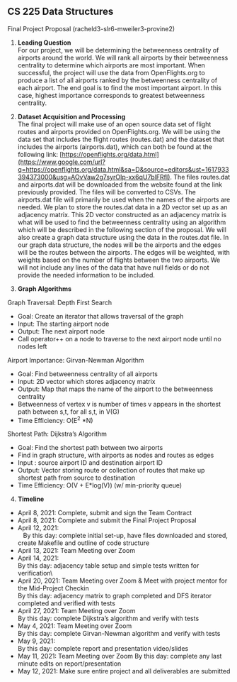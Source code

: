 CS 225 Data Structures
----------------------

Final Project Proposal (racheld3-slr6-mweiler3-provine2)

1.  **Leading Question**\
    For our project, we will be determining the betweenness centrality
    of airports around the world. We will rank all airports by their
    betweenness centrality to determine which airports are most
    important. When successful, the project will use the data from
    OpenFlights.org to produce a list of all airports ranked by the
    betweenness centrality of each airport. The end goal is to find the
    most important airport. In this case, highest importance corresponds
    to greatest betweenness centrality.
2.  **Dataset Acquisition and Processing**\
    The final project will make use of an open source data set of flight
    routes and airports provided on OpenFlights.org. We will be using
    the data set that includes the flight routes (routes.dat) and the
    dataset that includes the airports (airports.dat), which can both be
    found at the following link:
    [https://openflights.org/data.html](https://www.google.com/url?q=https://openflights.org/data.html&sa=D&source=editors&ust=1617933394373000&usg=AOvVaw2g7syrOIp-xx6qU7blFRfI).
    The files routes.dat and airports.dat will be downloaded from the
    website found at the link previously provided. The files will be
    converted to CSVs. The airports.dat file will primarily be used when
    the names of the airports are needed. We plan to store the
    routes.dat data in a 2D vector set up as an adjacency matrix. This
    2D vector constructed as an adjacency matrix is what will be used to
    find the betweenness centrality using an algorithm which will be
    described in the following section of the proposal. We will also
    create a graph data structure using the data in the routes.dat file.
    In our graph data structure, the nodes will be the airports and the
    edges will be the routes between the airports. The edges will be
    weighted, with weights based on the number of flights between the
    two airports. We will not include any lines of the data that have
    null fields or do not provide the needed information to be included.
    
3.  **Graph Algorithms**

Graph Traversal: Depth First Search

-   Goal: Create an iterator that allows traversal of the graph
-   Input: The starting airport node
-   Output: The next airport node
-   Call operator++ on a node to traverse to the next airport node until
    no nodes left

Airport Importance: Girvan-Newman Algorithm

-   Goal: Find betweenness centrality of all airports
-   Input: 2D vector which stores adjacency matrix
-   Output: Map that maps the name of the airport to the betweenness
    centrality
-   Betweenness of vertex v is number of times v appears in the shortest
    path between s,t, for all s,t, in V(G)
-   Time Efficiency: O(E<sup>2</sup> \*N)

Shortest Path: Dijkstra’s Algorithm

-   Goal: Find the shortest path between two airports
-   Find in graph structure, with airports as nodes and routes as edges
-   Input : source airport ID and destination airport ID
-   Output: Vector storing route or collection of routes that make up
    shortest path from source to destination
-   Time Efficiency: O(V + E\*log(V)) (w/ min-priority queue)

4. **Timeline**

- April 8, 2021: Complete, submit and sign the Team Contract
- April 8, 2021: Complete and submit the Final Project Proposal
- April 12, 2021: \
      By this day: complete initial set-up, have files
downloaded and stored, create Makefile and outline of code structure
- April 13, 2021: Team Meeting over Zoom
- April 14, 2021:\
      By this day: adjacency table setup and simple tests written for verification\
- April 20, 2021: Team Meeting over Zoom & Meet with project
mentor for the Mid-Project Checkin\
By this day: adjacency matrix to graph completed and DFS
iterator completed and verified with tests
- April 27, 2021: Team Meeting over Zoom \
By this day: complete Dijkstra’s algorithm and verify with tests
- May 4, 2021: Team Meeting over Zoom\
By this day: complete Girvan-Newman algorithm and verify with tests
- May 9, 2021:\
By this day: complete report and presentation video/slides
- May 11, 2021: Team Meeting over Zoom
By this day: complete any last minute edits on
report/presentation
- May 12, 2021: Make sure entire project and all deliverables are
submitted
